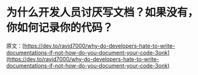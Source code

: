 # 为什么开发人员讨厌写文档？如果没有，你如何记录你的代码？

原文：[https://dev.to/ravid7000/why-do-developers-hate-to-write-documentations-if-not-how-do-you-document-your-code-3onk](https://dev.to/ravid7000/why-do-developers-hate-to-write-documentations-if-not-how-do-you-document-your-code-3onk)